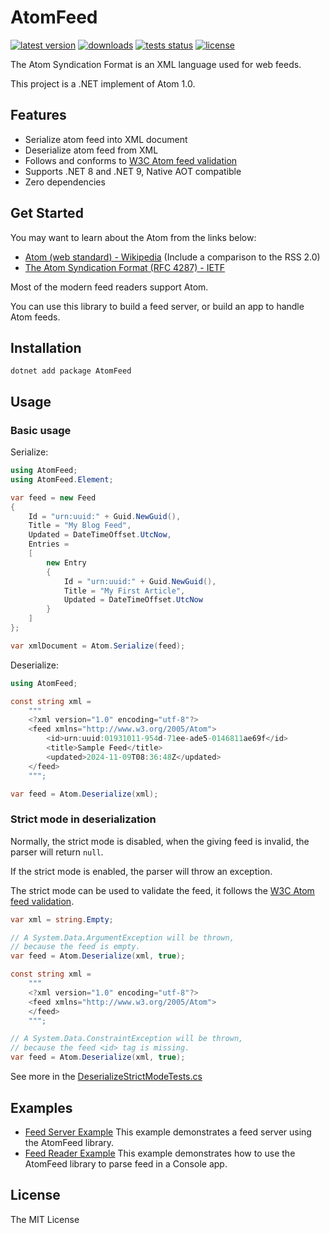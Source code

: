 # AtomFeed

[![latest version](https://img.shields.io/nuget/v/AtomFeed.svg)](https://www.nuget.org/packages/AtomFeed)
[![downloads](https://img.shields.io/nuget/dt/AtomFeed.svg)](https://www.nuget.org/packages/AtomFeed)
[![tests status](https://github.com/chrishyze/AtomFeed/actions/workflows/tests.yml/badge.svg?branch=main)](https://github.com/chrishyze/AtomFeed/workflows/Tests)
[![license](https://img.shields.io/badge/license-MIT-informational)](https://www.nuget.org/packages/AtomFeed)

The Atom Syndication Format is an XML language used for web feeds.

This project is a .NET implement of Atom 1.0. 

## Features

- Serialize atom feed into XML document
- Deserialize atom feed from XML
- Follows and conforms to [W3C Atom feed validation](https://validator.w3.org/feed/docs/atom.html)
- Supports .NET 8 and .NET 9, Native AOT compatible
- Zero dependencies

## Get Started

You may want to learn about the Atom from the links below:

- [Atom (web standard) - Wikipedia](https://en.wikipedia.org/wiki/Atom_(web_standard)) (Include a comparison to the RSS 2.0) 
- [The Atom Syndication Format (RFC 4287) - IETF](https://datatracker.ietf.org/doc/html/rfc4287)

Most of the modern feed readers support Atom.

You can use this library to build a feed server, or build an app to handle Atom feeds.

## Installation

```shell
dotnet add package AtomFeed
```

## Usage

### Basic usage

Serialize:

```csharp
using AtomFeed;
using AtomFeed.Element;

var feed = new Feed
{
    Id = "urn:uuid:" + Guid.NewGuid(),
    Title = "My Blog Feed",
    Updated = DateTimeOffset.UtcNow,
    Entries =
    [
        new Entry
        {
            Id = "urn:uuid:" + Guid.NewGuid(),
            Title = "My First Article",
            Updated = DateTimeOffset.UtcNow
        }
    ]
};

var xmlDocument = Atom.Serialize(feed);
```

Deserialize:

```csharp
using AtomFeed;

const string xml =
    """
    <?xml version="1.0" encoding="utf-8"?>
    <feed xmlns="http://www.w3.org/2005/Atom">
        <id>urn:uuid:01931011-954d-71ee-ade5-0146811ae69f</id>
        <title>Sample Feed</title>
        <updated>2024-11-09T08:36:48Z</updated>
    </feed>
    """;

var feed = Atom.Deserialize(xml);
```

### Strict mode in deserialization

Normally, the strict mode is disabled, when the giving feed is invalid, the parser will return `null`.

If the strict mode is enabled, the parser will throw an exception.

The strict mode can be used to validate the feed, it follows the [W3C Atom feed validation](https://validator.w3.org/feed/docs/atom.html).

```csharp
var xml = string.Empty;

// A System.Data.ArgumentException will be thrown,
// because the feed is empty.
var feed = Atom.Deserialize(xml, true);
```

```csharp
const string xml =
    """
    <?xml version="1.0" encoding="utf-8"?>
    <feed xmlns="http://www.w3.org/2005/Atom">
    </feed>
    """;

// A System.Data.ConstraintException will be thrown,
// because the feed <id> tag is missing.
var feed = Atom.Deserialize(xml, true);
```

See more in the [DeserializeStrictModeTests.cs](https://github.com/chrishyze/AtomFeed/blob/main/tests/AtomFeed.Tests/DeserializeStrictModeTests.cs)

## Examples

- [Feed Server Example](https://github.com/chrishyze/AtomFeed/tree/main/examples/FeedServer)
  This example demonstrates a feed server using the AtomFeed library.
- [Feed Reader Example](https://github.com/chrishyze/AtomFeed/tree/main/examples/FeedReader)
  This example demonstrates how to use the AtomFeed library to parse feed in a Console app.

## License

The MIT License
